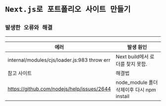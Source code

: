 # `Next.js로 포트폴리오 사이트 만들기`


## `발생한 오류와 해결`
----------

|에러 | 발생 원인 |
|--|--|
|internal/modules/cjs/loader.js:983 throw err|Next build에서 로더를 찾지 못함.
|참고 사이트| 해결법|
|https://github.com/nodejs/help/issues/2644|node_module 폴더 삭제이후 다시 npm instail |



